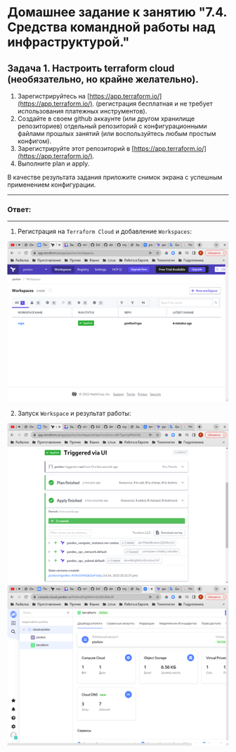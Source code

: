 # Домашнее задание к занятию "7.4. Средства командной работы над инфраструктурой."

## Задача 1. Настроить terraform cloud (необязательно, но крайне желательно).


1. Зарегистрируйтесь на [https://app.terraform.io/](https://app.terraform.io/).
(регистрация бесплатная и не требует использования платежных инструментов).
1. Создайте в своем github аккаунте (или другом хранилище репозиториев) отдельный репозиторий с
 конфигурационными файлами прошлых занятий (или воспользуйтесь любым простым конфигом).
1. Зарегистрируйте этот репозиторий в [https://app.terraform.io/](https://app.terraform.io/).
1. Выполните plan и apply. 

В качестве результата задания приложите снимок экрана с успешным применением конфигурации.

---
### Ответ:
---

1. Регистрация на `Terraform Cloud` и добавление `Workspaces`:

![7_4_1.png](https://github.com/psvitov/devops-netology/blob/main/Homework/virt_homework_7_4/7_4_1.png)

2. Запуск `Workspace` и результат работы:

![7_4_2.png](https://github.com/psvitov/devops-netology/blob/main/Homework/virt_homework_7_4/7_4_2.png)
![7_4_3.png](https://github.com/psvitov/devops-netology/blob/main/Homework/virt_homework_7_4/7_4_3.png)
